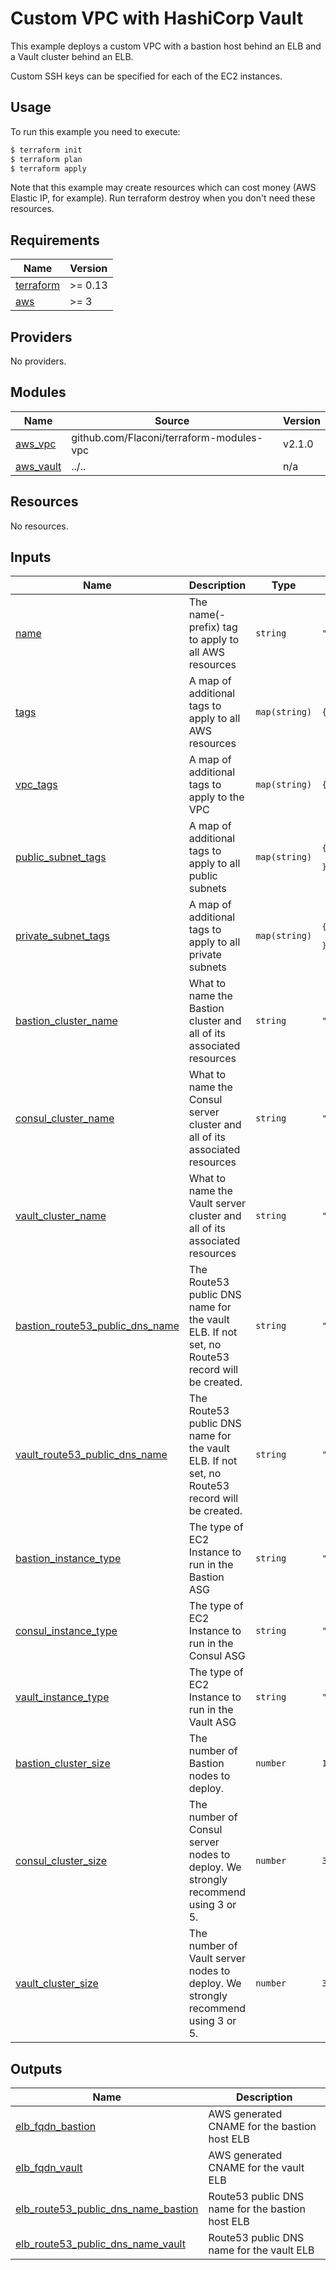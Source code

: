 # Custom VPC with HashiCorp Vault

This example deploys a custom VPC with a bastion host behind an ELB and a Vault cluster behind an
ELB.

Custom SSH keys can be specified for each of the EC2 instances.

## Usage

To run this example you need to execute:

```bash
$ terraform init
$ terraform plan
$ terraform apply
```

Note that this example may create resources which can cost money (AWS Elastic IP, for example). Run terraform destroy when you don't need these resources.

<!-- BEGINNING OF PRE-COMMIT-TERRAFORM DOCS HOOK -->
## Requirements

| Name | Version |
|------|---------|
| <a name="requirement_terraform"></a> [terraform](#requirement\_terraform) | >= 0.13 |
| <a name="requirement_aws"></a> [aws](#requirement\_aws) | >= 3 |

## Providers

No providers.

## Modules

| Name | Source | Version |
|------|--------|---------|
| <a name="module_aws_vpc"></a> [aws\_vpc](#module\_aws\_vpc) | github.com/Flaconi/terraform-modules-vpc | v2.1.0 |
| <a name="module_aws_vault"></a> [aws\_vault](#module\_aws\_vault) | ../.. | n/a |

## Resources

No resources.

## Inputs

| Name | Description | Type | Default | Required |
|------|-------------|------|---------|:--------:|
| <a name="input_name"></a> [name](#input\_name) | The name(-prefix) tag to apply to all AWS resources | `string` | `"vault"` | no |
| <a name="input_tags"></a> [tags](#input\_tags) | A map of additional tags to apply to all AWS resources | `map(string)` | `{}` | no |
| <a name="input_vpc_tags"></a> [vpc\_tags](#input\_vpc\_tags) | A map of additional tags to apply to the VPC | `map(string)` | `{}` | no |
| <a name="input_public_subnet_tags"></a> [public\_subnet\_tags](#input\_public\_subnet\_tags) | A map of additional tags to apply to all public subnets | `map(string)` | <pre>{<br>  "Visibility": "public"<br>}</pre> | no |
| <a name="input_private_subnet_tags"></a> [private\_subnet\_tags](#input\_private\_subnet\_tags) | A map of additional tags to apply to all private subnets | `map(string)` | <pre>{<br>  "Visibility": "private"<br>}</pre> | no |
| <a name="input_bastion_cluster_name"></a> [bastion\_cluster\_name](#input\_bastion\_cluster\_name) | What to name the Bastion cluster and all of its associated resources | `string` | `"vault-bastion"` | no |
| <a name="input_consul_cluster_name"></a> [consul\_cluster\_name](#input\_consul\_cluster\_name) | What to name the Consul server cluster and all of its associated resources | `string` | `"vault-consul"` | no |
| <a name="input_vault_cluster_name"></a> [vault\_cluster\_name](#input\_vault\_cluster\_name) | What to name the Vault server cluster and all of its associated resources | `string` | `"vault-vault"` | no |
| <a name="input_bastion_route53_public_dns_name"></a> [bastion\_route53\_public\_dns\_name](#input\_bastion\_route53\_public\_dns\_name) | The Route53 public DNS name for the vault ELB. If not set, no Route53 record will be created. | `string` | `""` | no |
| <a name="input_vault_route53_public_dns_name"></a> [vault\_route53\_public\_dns\_name](#input\_vault\_route53\_public\_dns\_name) | The Route53 public DNS name for the vault ELB. If not set, no Route53 record will be created. | `string` | `""` | no |
| <a name="input_bastion_instance_type"></a> [bastion\_instance\_type](#input\_bastion\_instance\_type) | The type of EC2 Instance to run in the Bastion ASG | `string` | `"t2.micro"` | no |
| <a name="input_consul_instance_type"></a> [consul\_instance\_type](#input\_consul\_instance\_type) | The type of EC2 Instance to run in the Consul ASG | `string` | `"t2.micro"` | no |
| <a name="input_vault_instance_type"></a> [vault\_instance\_type](#input\_vault\_instance\_type) | The type of EC2 Instance to run in the Vault ASG | `string` | `"t2.micro"` | no |
| <a name="input_bastion_cluster_size"></a> [bastion\_cluster\_size](#input\_bastion\_cluster\_size) | The number of Bastion nodes to deploy. | `number` | `1` | no |
| <a name="input_consul_cluster_size"></a> [consul\_cluster\_size](#input\_consul\_cluster\_size) | The number of Consul server nodes to deploy. We strongly recommend using 3 or 5. | `number` | `3` | no |
| <a name="input_vault_cluster_size"></a> [vault\_cluster\_size](#input\_vault\_cluster\_size) | The number of Vault server nodes to deploy. We strongly recommend using 3 or 5. | `number` | `3` | no |

## Outputs

| Name | Description |
|------|-------------|
| <a name="output_elb_fqdn_bastion"></a> [elb\_fqdn\_bastion](#output\_elb\_fqdn\_bastion) | AWS generated CNAME for the bastion host ELB |
| <a name="output_elb_fqdn_vault"></a> [elb\_fqdn\_vault](#output\_elb\_fqdn\_vault) | AWS generated CNAME for the vault ELB |
| <a name="output_elb_route53_public_dns_name_bastion"></a> [elb\_route53\_public\_dns\_name\_bastion](#output\_elb\_route53\_public\_dns\_name\_bastion) | Route53 public DNS name for the bastion host ELB |
| <a name="output_elb_route53_public_dns_name_vault"></a> [elb\_route53\_public\_dns\_name\_vault](#output\_elb\_route53\_public\_dns\_name\_vault) | Route53 public DNS name for the vault ELB |

<!-- END OF PRE-COMMIT-TERRAFORM DOCS HOOK -->
